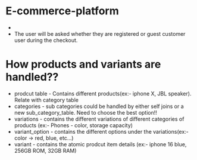 # E-commerce-platform

-
- The user will be asked whether they are registered or guest customer user during the checkout.

# How products and variants are handled??
- prodcut table
      - Contains different products(ex:- iphone X, JBL speaker). Relate with category table
- categories
      - sub categories could be handled by either self joins or a new sub_category_table. Need to choose the best option!!
- variations
      - contains the different variations of different categories of products
          (ex:- Phones - color, storage capacity)
- variant_option
      - contains the different options under the variations(ex:- color -> red, blue, etc...)
- variant
      - contains the atomic prodcut item details (ex:- iphone 16 blue, 256GB ROM, 32GB RAM)
  
